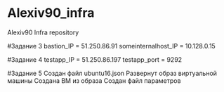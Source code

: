 # Alexiv90_infra
Alexiv90 Infra repository

#Задание 3
bastion_IP = 51.250.86.91
someinternalhost_IP = 10.128.0.15

#Задание 4
testapp_IP = 51.250.86.197
testapp_port = 9292

#Задание 5
Создан файл ubuntu16.json
Развернут образ виртуальной машины
Создана ВМ из образа
Создан файл параметров
